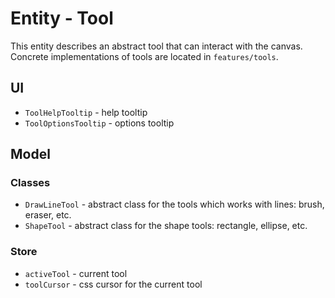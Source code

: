 # Entity - Tool

This entity describes an abstract tool that can interact with the canvas. Concrete implementations of tools are located in `features/tools`.

## UI

- `ToolHelpTooltip` - help tooltip
- `ToolOptionsTooltip` - options tooltip

## Model

### Classes

- `DrawLineTool` - abstract class for the tools which works with lines: brush, eraser, etc.
- `ShapeTool` - abstract class for the shape tools: rectangle, ellipse, etc.

### Store

- `activeTool` - current tool
- `toolCursor` - css cursor for the current tool
